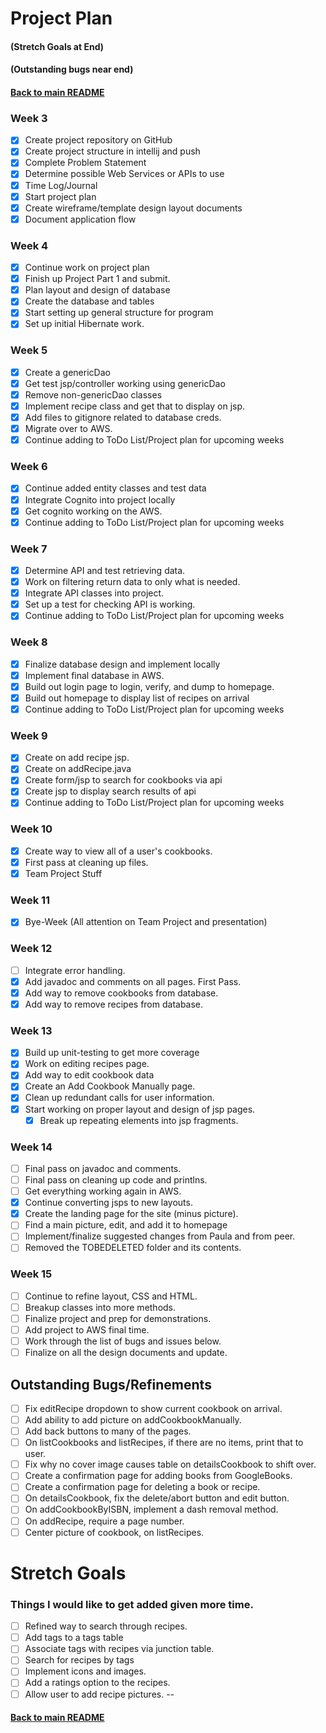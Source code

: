 # Project Plan
#### (Stretch Goals at End)
#### (Outstanding bugs near end)

#### [Back to main README](../README.md)

### Week 3
- [x] Create project repository on GitHub
- [x] Create project structure in intellij and push
- [x] Complete Problem Statement
- [x] Determine possible Web Services or APIs to use
- [x] Time Log/Journal
- [x] Start project plan
- [x] Create wireframe/template design layout documents
- [x] Document application flow

### Week 4
- [x] Continue work on project plan
- [x] Finish up Project Part 1 and submit.
- [x] Plan layout and design of database
- [x] Create the database and tables
- [x] Start setting up general structure for program
- [x] Set up initial Hibernate work.

### Week 5
- [x] Create a genericDao
- [x] Get test jsp/controller working using genericDao
- [x] Remove non-genericDao classes
- [x] Implement recipe class and get that to display on jsp.
- [x] Add files to gitignore related to database creds.
- [x] Migrate over to AWS.
- [x] Continue adding to ToDo List/Project plan for upcoming weeks

### Week 6
- [x] Continue added entity classes and test data
- [x] Integrate Cognito into project locally
- [x] Get cognito working on the AWS.
- [x] Continue adding to ToDo List/Project plan for upcoming weeks

### Week 7
- [x] Determine API and test retrieving data.
- [x] Work on filtering return data to only what is needed.
- [x] Integrate API classes into project.
- [x] Set up a test for checking API is working.
- [x] Continue adding to ToDo List/Project plan for upcoming weeks

### Week 8
- [x] Finalize database design and implement locally
- [x] Implement final database in AWS.
- [x] Build out login page to login, verify, and dump to homepage.
- [x] Build out homepage to display list of recipes on arrival
- [x] Continue adding to ToDo List/Project plan for upcoming weeks

### Week 9
- [x] Create on add recipe jsp.
- [x] Create on addRecipe.java
- [x] Create form/jsp to search for cookbooks via api
- [x] Create jsp to display search results of api
- [x] Continue adding to ToDo List/Project plan for upcoming weeks

### Week 10
- [x] Create way to view all of a user's cookbooks.
- [x] First pass at cleaning up files.
- [x] Team Project Stuff

### Week 11
- [x] Bye-Week (All attention on Team Project and presentation)

### Week 12
- [ ] Integrate error handling.
- [x] Add javadoc and comments on all pages. First Pass.
- [x] Add way to remove cookbooks from database.
- [x] Add way to remove recipes from database.

### Week 13
- [x] Build up unit-testing to get more coverage
- [x] Work on editing recipes page.
- [x] Add way to edit cookbook data
- [x] Create an Add Cookbook Manually page.
- [x] Clean up redundant calls for user information.
- [x] Start working on proper layout and design of jsp pages.
  - [x] Break up repeating elements into jsp fragments.

### Week 14
- [ ] Final pass on javadoc and comments.
- [ ] Final pass on cleaning up code and printlns.
- [ ] Get everything working again in AWS.
- [x] Continue converting jsps to new layouts.
- [x] Create the landing page for the site (minus picture).
- [ ] Find a main picture, edit, and add it to homepage
- [ ] Implement/finalize suggested changes from Paula and from peer.
- [ ] Removed the TOBEDELETED folder and its contents.

### Week 15
- [ ] Continue to refine layout, CSS and HTML.
- [ ] Breakup classes into more methods.
- [ ] Finalize project and prep for demonstrations.
- [ ] Add project to AWS final time.
- [ ] Work through the list of bugs and issues below.
- [ ] Finalize on all the design documents and update.

## Outstanding Bugs/Refinements
- [ ] Fix editRecipe dropdown to show current cookbook on arrival.
- [ ] Add ability to add picture on addCookbookManually.
- [ ] Add back buttons to many of the pages.
- [ ] On listCookbooks and listRecipes, if there are no items, print that to user.
- [ ] Fix why no cover image causes table on detailsCookbook to shift over.
- [ ] Create a confirmation page for adding books from GoogleBooks.
- [ ] Create a confirmation page for deleting a book or recipe.
- [ ] On detailsCookbook, fix the delete/abort button and edit button.
- [ ] On addCookbookByISBN, implement a dash removal method.
- [ ] On addRecipe, require a page number.
- [ ] Center picture of cookbook, on listRecipes.

# Stretch Goals
### Things I would like to get added given more time.
- [ ] Refined way to search through recipes.
- [ ] Add tags to a tags table
- [ ] Associate tags with recipes via junction table.
- [ ] Search for recipes by tags
- [ ] Implement icons and images.
- [ ] Add a ratings option to the recipes.
- [ ] Allow user to add recipe pictures.
--
#### [Back to main README](../README.md)